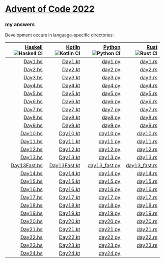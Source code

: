 # [Advent of Code 2022](https://adventofcode.com/2022)
### my answers

Development occurs in language-specific directories:

|[Haskell](hs) ![Haskell CI](https://github.com/ephemient/aoc2022/workflows/Haskell%20CI/badge.svg)|[Kotlin](kt) ![Kotlin CI](https://github.com/ephemient/aoc2022/workflows/Kotlin%20CI/badge.svg)|[Python](py) ![Python CI](https://github.com/ephemient/aoc2022/workflows/Python%20CI/badge.svg)|[Rust](rs) ![Rust CI](https://github.com/ephemient/aoc2022/workflows/Rust%20CI/badge.svg)|
|--:|--:|--:|--:|
|[Day1.hs](hs/src/Day1.hs)|[Day1.kt](kt/src/commonMain/kotlin/com/github/ephemient/aoc2022/Day1.kt)|[day1.py](py/aoc2022/day1.py)|[day1.rs](rs/src/day1.rs)|
|[Day2.hs](hs/src/Day2.hs)|[Day2.kt](kt/src/commonMain/kotlin/com/github/ephemient/aoc2022/Day2.kt)|[day2.py](py/aoc2022/day2.py)|[day2.rs](rs/src/day2.rs)|
|[Day3.hs](hs/src/Day3.hs)|[Day3.kt](kt/src/commonMain/kotlin/com/github/ephemient/aoc2022/Day3.kt)|[day3.py](py/aoc2022/day3.py)|[day3.rs](rs/src/day3.rs)|
|[Day4.hs](hs/src/Day4.hs)|[Day4.kt](kt/src/commonMain/kotlin/com/github/ephemient/aoc2022/Day4.kt)|[day4.py](py/aoc2022/day4.py)|[day4.rs](rs/src/day4.rs)|
|[Day5.hs](hs/src/Day5.hs)|[Day5.kt](kt/src/commonMain/kotlin/com/github/ephemient/aoc2022/Day5.kt)|[day5.py](py/aoc2022/day5.py)|[day5.rs](rs/src/day5.rs)|
|[Day6.hs](hs/src/Day6.hs)|[Day6.kt](kt/src/commonMain/kotlin/com/github/ephemient/aoc2022/Day6.kt)|[day6.py](py/aoc2022/day6.py)|[day6.rs](rs/src/day6.rs)|
|[Day7.hs](hs/src/Day7.hs)|[Day7.kt](kt/src/commonMain/kotlin/com/github/ephemient/aoc2022/Day7.kt)|[day7.py](py/aoc2022/day7.py)|[day7.rs](rs/src/day7.rs)|
|[Day8.hs](hs/src/Day8.hs)|[Day8.kt](kt/src/commonMain/kotlin/com/github/ephemient/aoc2022/Day8.kt)|[day8.py](py/aoc2022/day8.py)|[day8.rs](rs/src/day8.rs)|
|[Day9.hs](hs/src/Day9.hs)|[Day9.kt](kt/src/commonMain/kotlin/com/github/ephemient/aoc2022/Day9.kt)|[day9.py](py/aoc2022/day9.py)|[day9.rs](rs/src/day9.rs)|
|[Day10.hs](hs/src/Day10.hs)|[Day10.kt](kt/src/commonMain/kotlin/com/github/ephemient/aoc2022/Day10.kt)|[day10.py](py/aoc2022/day10.py)|[day10.rs](rs/src/day10.rs)|
|[Day11.hs](hs/src/Day11.hs)|[Day11.kt](kt/src/commonMain/kotlin/com/github/ephemient/aoc2022/Day11.kt)|[day11.py](py/aoc2022/day11.py)|[day11.rs](rs/src/day11.rs)|
|[Day12.hs](hs/src/Day12.hs)|[Day12.kt](kt/src/commonMain/kotlin/com/github/ephemient/aoc2022/Day12.kt)|[day12.py](py/aoc2022/day12.py)|[day12.rs](rs/src/day12.rs)|
|[Day13.hs](hs/src/Day13.hs)|[Day13.kt](kt/src/commonMain/kotlin/com/github/ephemient/aoc2022/Day13.kt)|[day13.py](py/aoc2022/day13.py)|[day13.rs](rs/src/day13.rs)|
|[Day13Fast.hs](hs/src/Day13Fast.hs)|[Day13Fast.kt](kt/src/commonMain/kotlin/com/github/ephemient/aoc2022/Day13Fast.kt)|[day13_fast.py](py/aoc2022/day13_fast.py)|[day13_fast.rs](rs/src/day13_fast.rs)|
|[Day14.hs](hs/src/Day14.hs)|[Day14.kt](kt/src/commonMain/kotlin/com/github/ephemient/aoc2022/Day14.kt)|[day14.py](py/aoc2022/day14.py)|[day14.rs](rs/src/day14.rs)|
|[Day15.hs](hs/src/Day15.hs)|[Day15.kt](kt/src/commonMain/kotlin/com/github/ephemient/aoc2022/Day15.kt)|[day15.py](py/aoc2022/day15.py)|[day15.rs](rs/src/day15.rs)|
|[Day16.hs](hs/src/Day16.hs)|[Day16.kt](kt/src/commonMain/kotlin/com/github/ephemient/aoc2022/Day16.kt)|[day16.py](py/aoc2022/day16.py)|[day16.rs](rs/src/day16.rs)|
|[Day17.hs](hs/src/Day17.hs)|[Day17.kt](kt/src/commonMain/kotlin/com/github/ephemient/aoc2022/Day17.kt)|[day17.py](py/aoc2022/day17.py)|[day17.rs](rs/src/day17.rs)|
|[Day18.hs](hs/src/Day18.hs)|[Day18.kt](kt/src/commonMain/kotlin/com/github/ephemient/aoc2022/Day18.kt)|[day18.py](py/aoc2022/day18.py)|[day18.rs](rs/src/day18.rs)|
|[Day19.hs](hs/src/Day19.hs)|[Day19.kt](kt/src/commonMain/kotlin/com/github/ephemient/aoc2022/Day19.kt)|[day19.py](py/aoc2022/day19.py)|[day19.rs](rs/src/day19.rs)|
|[Day20.hs](hs/src/Day20.hs)|[Day20.kt](kt/src/commonMain/kotlin/com/github/ephemient/aoc2022/Day20.kt)|[day20.py](py/aoc2022/day20.py)|[day20.rs](rs/src/day20.rs)|
|[Day21.hs](hs/src/Day21.hs)|[Day21.kt](kt/src/commonMain/kotlin/com/github/ephemient/aoc2022/Day21.kt)|[day21.py](py/aoc2022/day21.py)|[day21.rs](rs/src/day21.rs)|
|[Day22.hs](hs/src/Day22.hs)|[Day22.kt](kt/src/commonMain/kotlin/com/github/ephemient/aoc2022/Day22.kt)|[day22.py](py/aoc2022/day22.py)|[day22.rs](rs/src/day22.rs)|
|[Day23.hs](hs/src/Day23.hs)|[Day23.kt](kt/src/commonMain/kotlin/com/github/ephemient/aoc2022/Day23.kt)|[day23.py](py/aoc2022/day23.py)|[day23.rs](rs/src/day23.rs)|
|[Day24.hs](hs/src/Day24.hs)|[Day24.kt](kt/src/commonMain/kotlin/com/github/ephemient/aoc2022/Day24.kt)|[day24.py](py/aoc2022/day24.py)|
